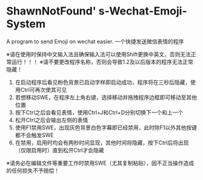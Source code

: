 # ShawnNotFound' s-Wechat-Emoji-System
A program to send Emoji on wechat easier. 一个快捷发送微信表情的程序

※请在使用时保持中文输入法且确保输入法可以使用Shift更换中英文，否则无法正常运行！！！
※请不要更改程序名称，否则会导致1.2及以后版本的程序无法正常隐藏！

1. 在启动程序后看见粉色背景已启动字样即启动成功，程序将在三秒后隐藏，使用Ctrl可再次使其可见
2. 若想移动SWE，在程序左上角右键，选择移动并拖拽程序边框即可移动至其他位置
3. 按下Ctrl之后会看见表情，使用Ctrl+J和Ctrl+D分别切换下一个和上一个
4. 松开Ctrl之后会输出左侧的表情
5. 使用F1禁用SWE，出现灰色背景白色字幕即已经禁用，此时除F1以外其他按键都不会触发SWE
6. 在禁用，启用时均会有两秒时间显现，其他时间将隐藏，按下Ctrl后将出现（仅限启用时）直到松开Ctrl才会隐藏

※请务必在编辑文件等重要工作时禁用SWE（尤其复制粘贴），因不正当操作造成的任何损失不予赔偿！
